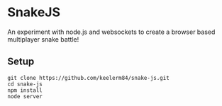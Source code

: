 # SnakeJS

An experiment with node.js and websockets to create a browser based multiplayer snake battle!

## Setup

    git clone https://github.com/keelerm84/snake-js.git
    cd snake-js
    npm install
    node server
